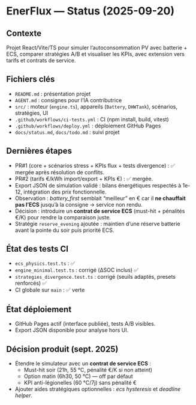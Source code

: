 # EnerFlux — Status (2025-09-20)

## Contexte
Projet React/Vite/TS pour simuler l’autoconsommation PV avec batterie + ECS, comparer stratégies A/B et visualiser les KPIs, avec extension vers tarifs et contrats de service.

## Fichiers clés
- `README.md` : présentation projet
- `AGENT.md` : consignes pour l’IA contributrice
- `src/` : moteur (`engine.ts`), appareils (`Battery`, `DHWTank`), scénarios, stratégies, UI
- `.github/workflows/ci-tests.yml` : CI (npm install, build, vitest)
- `.github/workflows/deploy.yml` : déploiement GitHub Pages
- `docs/status.md`, `docs/todo.md` : suivi projet

## Dernières étapes
- PR#1 (core + scénarios stress + KPIs flux + tests divergence) : ✅ mergée après résolution de conflits.
- PR#2 (tarifs €/kWh import/export + KPIs €) : ✅ mergée.
- Export JSON de simulation validé : bilans énergétiques respectés à 1e-12, intégration des prix fonctionnelle.
- Observation : *battery_first* semblait “meilleur” en € car il **ne chauffait pas l’ECS** jusqu’à la consigne → service non rendu.
- Décision : introduire un **contrat de service ECS** (must-hit + pénalités €/K) pour rendre la comparaison juste.
- Stratégie `reserve_evening` ajoutée : maintien d’une réserve batterie avant la pointe du soir puis priorité ECS.

## État des tests CI
- `ecs_physics.test.ts` : ✅
- `engine_minimal.test.ts` : corrigé (ΔSOC inclus) ✅
- `strategies_divergence.test.ts` : corrigé (seuils adaptés, presets renforcés) ✅
- CI globale sur `main` : ✅ verte

## État déploiement
- GitHub Pages actif (interface publiée), tests A/B visibles.
- Export JSON disponible pour analyse hors UI.

## Décision produit (sept. 2025)
- Étendre le simulateur avec un **contrat de service ECS** :
  - Must-hit soir (21h, 55 °C, pénalité €/K si non atteint)
  - Option matin (6h30, 50 °C) — off par défaut
  - KPI anti-légionelles (60 °C/7j) sans pénalité €
- Ajouter aides stratégiques optionnelles : *ecs hysteresis* et *deadline helper*.
